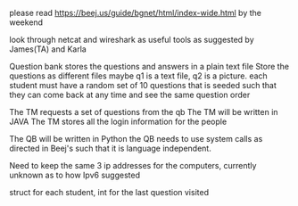please read 
https://beej.us/guide/bgnet/html/index-wide.html
by the weekend

look through netcat and wireshark as useful tools as suggested by James(TA) and Karla

Question bank stores the questions and answers in a plain text file
Store the questions as different files maybe q1 is a text file, q2 is a picture.
each student must have a random set of 10 questions that is seeded such that they can come back at any time and see the same question order

The TM requests a set of questions from the qb
The TM will be written in JAVA
The TM stores all the login information for the people

The QB will be written in Python
the QB needs to use system calls as directed in Beej's such that it is language independent.

Need to keep the same 3 ip addresses for the computers, currently unknown as to how
Ipv6 suggested

struct for each student, int for the last question visited


